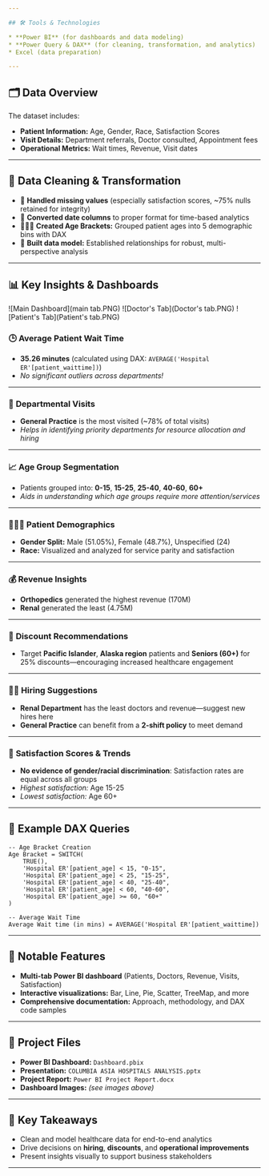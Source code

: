 ```yaml
---

## 🛠️ Tools & Technologies

* **Power BI** (for dashboards and data modeling)
* **Power Query & DAX** (for cleaning, transformation, and analytics)
* Excel (data preparation)

---
```


## 🗂️ Data Overview

The dataset includes:

* **Patient Information:** Age, Gender, Race, Satisfaction Scores
* **Visit Details:** Department referrals, Doctor consulted, Appointment fees
* **Operational Metrics:** Wait times, Revenue, Visit dates

---

## 🧹 Data Cleaning & Transformation

* 🧩 **Handled missing values** (especially satisfaction scores, \~75% nulls retained for integrity)
* 🔄 **Converted date columns** to proper format for time-based analytics
* 👶🧑👵 **Created Age Brackets:** Grouped patient ages into 5 demographic bins with DAX
* 🔗 **Built data model:** Established relationships for robust, multi-perspective analysis

---

## 📊 Key Insights & Dashboards

!\[Main Dashboard]\(main tab.PNG)
!\[Doctor's Tab]\(Doctor's tab.PNG)
!\[Patient's Tab]\(Patient's tab.PNG)

### 🕒 **Average Patient Wait Time**

* **35.26 minutes** (calculated using DAX: `AVERAGE('Hospital ER'[patient_waittime])`)
* *No significant outliers across departments!*

---

### 🏥 **Departmental Visits**

* **General Practice** is the most visited (\~78% of total visits)
* *Helps in identifying priority departments for resource allocation and hiring*

---

### 📈 **Age Group Segmentation**

* Patients grouped into: **0-15**, **15-25**, **25-40**, **40-60**, **60+**
* *Aids in understanding which age groups require more attention/services*

---

### 🧑‍🤝‍🧑 **Patient Demographics**

* **Gender Split:** Male (51.05%), Female (48.7%), Unspecified (24)
* **Race:** Visualized and analyzed for service parity and satisfaction

---

### 💰 **Revenue Insights**

* **Orthopedics** generated the highest revenue (170M)
* **Renal** generated the least (4.75M)

---

### 💸 **Discount Recommendations**

* Target **Pacific Islander**, **Alaska region** patients and **Seniors (60+)** for 25% discounts—encouraging increased healthcare engagement

---

### 👨‍⚕️ **Hiring Suggestions**

* **Renal Department** has the least doctors and revenue—suggest new hires here
* **General Practice** can benefit from a **2-shift policy** to meet demand

---

### 💬 **Satisfaction Scores & Trends**

* **No evidence of gender/racial discrimination**: Satisfaction rates are equal across all groups
* *Highest satisfaction:* Age 15-25
* *Lowest satisfaction:* Age 60+

---

## 🔎 Example DAX Queries

```DAX
-- Age Bracket Creation
Age Bracket = SWITCH(
    TRUE(),
    'Hospital ER'[patient_age] < 15, "0-15",
    'Hospital ER'[patient_age] < 25, "15-25",
    'Hospital ER'[patient_age] < 40, "25-40",
    'Hospital ER'[patient_age] < 60, "40-60",
    'Hospital ER'[patient_age] >= 60, "60+"
)
```

```DAX
-- Average Wait Time
Average Wait time (in mins) = AVERAGE('Hospital ER'[patient_waittime])
```

---

## 🏅 Notable Features

* **Multi-tab Power BI dashboard** (Patients, Doctors, Revenue, Visits, Satisfaction)
* **Interactive visualizations:** Bar, Line, Pie, Scatter, TreeMap, and more
* **Comprehensive documentation:** Approach, methodology, and DAX code samples


---

## 📎 Project Files

* **Power BI Dashboard:** `Dashboard.pbix`
* **Presentation:** `COLUMBIA ASIA HOSPITALS ANALYSIS.pptx`
* **Project Report:** `Power BI Project Report.docx`
* **Dashboard Images:** *(see images above)*
---

## 🌟 Key Takeaways

* Clean and model healthcare data for end-to-end analytics
* Drive decisions on **hiring**, **discounts**, and **operational improvements**
* Present insights visually to support business stakeholders

---

